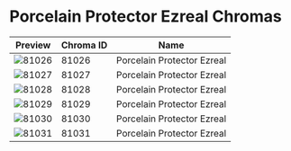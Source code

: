 # Porcelain Protector Ezreal Chromas



| Preview | Chroma ID | Name |
|---------|-----------|------|
| ![81026](https://raw.communitydragon.org/latest/plugins/rcp-be-lol-game-data/global/default/v1/champion-chroma-images/81/81026.png) | 81026 | Porcelain Protector Ezreal |
| ![81027](https://raw.communitydragon.org/latest/plugins/rcp-be-lol-game-data/global/default/v1/champion-chroma-images/81/81027.png) | 81027 | Porcelain Protector Ezreal |
| ![81028](https://raw.communitydragon.org/latest/plugins/rcp-be-lol-game-data/global/default/v1/champion-chroma-images/81/81028.png) | 81028 | Porcelain Protector Ezreal |
| ![81029](https://raw.communitydragon.org/latest/plugins/rcp-be-lol-game-data/global/default/v1/champion-chroma-images/81/81029.png) | 81029 | Porcelain Protector Ezreal |
| ![81030](https://raw.communitydragon.org/latest/plugins/rcp-be-lol-game-data/global/default/v1/champion-chroma-images/81/81030.png) | 81030 | Porcelain Protector Ezreal |
| ![81031](https://raw.communitydragon.org/latest/plugins/rcp-be-lol-game-data/global/default/v1/champion-chroma-images/81/81031.png) | 81031 | Porcelain Protector Ezreal |
